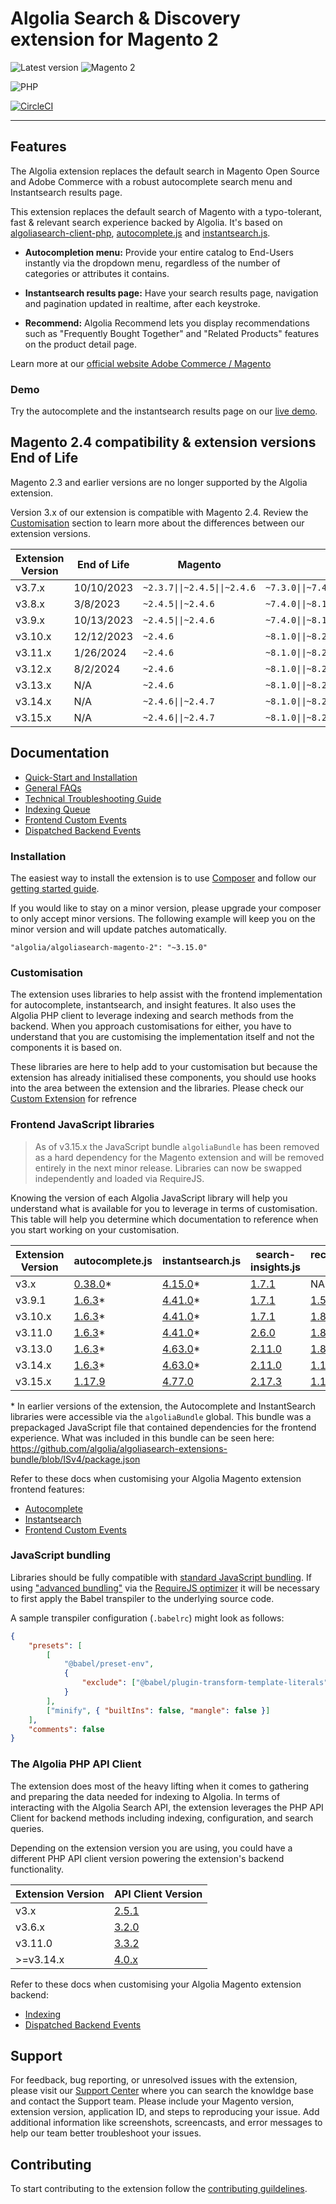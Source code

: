 Algolia Search & Discovery extension for Magento 2
==================================================

![Latest version](https://img.shields.io/badge/latest-3.15.0-green)
![Magento 2](https://img.shields.io/badge/Magento-2.4.6+-orange)

![PHP](https://img.shields.io/badge/PHP-8.1%2C8.2%2C8.3-blue)

[![CircleCI](https://circleci.com/gh/algolia/algoliasearch-magento-2/tree/master.svg?style=svg)](https://circleci.com/gh/algolia/algoliasearch-magento-2/tree/master)

-------

## Features

The Algolia extension replaces the default search in Magento Open Source and Adobe Commerce with a robust autocomplete search menu and Instantsearch results page.

This extension replaces the default search of Magento with a typo-tolerant, fast & relevant search experience backed by Algolia. It's based on [algoliasearch-client-php](https://github.com/algolia/algoliasearch-client-php), [autocomplete.js](https://github.com/algolia/autocomplete.js) and [instantsearch.js](https://github.com/algolia/instantsearch.js).

- **Autocompletion menu:** Provide your entire catalog to End-Users instantly via the dropdown menu, regardless of the number of categories or attributes it contains.

- **Instantsearch results page:** Have your search results page, navigation and pagination updated in realtime, after each keystroke.

- **Recommend:** Algolia Recommend lets you display recommendations such as "Frequently Bought Together" and "Related Products" features on the product detail page.

Learn more at our [official website Adobe Commerce / Magento](https://www.algolia.com/search-solutions/adobe-commerce-magento/)

### Demo

Try the autocomplete and the instantsearch results page on our [live demo](https://magento2.algolia.com).


## Magento 2.4 compatibility & extension versions End of Life

Magento 2.3 and earlier versions are no longer supported by the Algolia extension.

Version 3.x of our extension is compatible with Magento 2.4. Review the [Customisation](https://github.com/algolia/algoliasearch-magento-2#customisation) section to learn more about the differences between our extension versions.

| Extension Version | End of Life | Magento                      | PHP                                    |
|-------------------|-------------|------------------------------|----------------------------------------|
| v3.7.x            | 10/10/2023  | `~2.3.7\|\|~2.4.5\|\|~2.4.6` | `~7.3.0\|\|~7.4.0\|\|~8.1.0\|\|~8.2.0` |
| v3.8.x            | 3/8/2023    | `~2.4.5\|\|~2.4.6`           | `~7.4.0\|\|~8.1.0\|\|~8.2.0`           |
| v3.9.x            | 10/13/2023  | `~2.4.5\|\|~2.4.6`           | `~7.4.0\|\|~8.1.0\|\|~8.2.0`           |
| v3.10.x           | 12/12/2023  | `~2.4.6`                     | `~8.1.0\|\|~8.2.0`                     |
| v3.11.x           | 1/26/2024   | `~2.4.6`                     | `~8.1.0\|\|~8.2.0`                     |
| v3.12.x           | 8/2/2024    | `~2.4.6`                     | `~8.1.0\|\|~8.2.0`                     |
| v3.13.x           | N/A         | `~2.4.6`                     | `~8.1.0\|\|~8.2.0`                     |
| v3.14.x           | N/A         | `~2.4.6\|\|~2.4.7`           | `~8.1.0\|\|~8.2.0\|\|~8.3.0`           |
| v3.15.x           | N/A         | `~2.4.6\|\|~2.4.7`           | `~8.1.0\|\|~8.2.0\|\|~8.3.0`           |

## Documentation

- [Quick-Start and Installation](https://www.algolia.com/doc/integration/magento-2/getting-started/quick-start/)
- [General FAQs](https://www.algolia.com/doc/integration/magento-2/troubleshooting/general-faq/)
- [Technical Troubleshooting Guide](https://www.algolia.com/doc/integration/magento-2/troubleshooting/technical-troubleshooting/)
- [Indexing Queue](https://www.algolia.com/doc/integration/magento-2/how-it-works/indexing-queue/)
- [Frontend Custom Events](https://www.algolia.com/doc/integration/magento-2/customize/custom-front-end-events/)
- [Dispatched Backend Events](https://www.algolia.com/doc/integration/magento-2/customize/custom-back-end-events/)


### Installation

The easiest way to install the extension is to use [Composer](https://getcomposer.org/) and follow our [getting started guide](https://www.algolia.com/doc/integration/magento-2/getting-started/quick-start/).

If you would like to stay on a minor version, please upgrade your composer to only accept minor versions. The following example will keep you on the minor version and will update patches automatically.

`"algolia/algoliasearch-magento-2": "~3.15.0"`

### Customisation

The extension uses libraries to help assist with the frontend implementation for autocomplete, instantsearch, and insight features. It also uses the Algolia PHP client to leverage indexing and search methods from the backend. When you approach customisations for either, you have to understand that you are customising the implementation itself and not the components it is based on.

These libraries are here to help add to your customisation but because the extension has already initialised these components, you should use hooks into the area between the extension and the libraries.
Please check our [Custom Extension](https://github.com/algolia/algoliasearch-custom-algolia-magento-2) for refrence 

### Frontend JavaScript libraries

> As of v3.15.x the JavaScript bundle `algoliaBundle` has been removed as a hard dependency for the Magento extension and will be removed entirely in the next minor release. Libraries can now be swapped independently and loaded via RequireJS.  

Knowing the version of each Algolia JavaScript library will help you understand what is available for you to leverage in terms of customisation. This table will help you determine which documentation to reference when you start working on your customisation.

| Extension Version | 	autocomplete.js                                                   | instantsearch.js                                                                   | search-insights.js                                                   | recommend-js.js                                             |
|-----------------|--------------------------------------------------------------------|------------------------------------------------------------------------------------|----------------------------------------------------------------------|-------------------------------------------------------------|
| v3.x            | [0.38.0](https://github.com/algolia/autocomplete.js/tree/v0.38.0)* | [4.15.0](https://github.com/algolia/instantsearch.js/tree/v4.15.0)*                | [1.7.1](https://github.com/algolia/search-insights.js/tree/v1.7.1)   | NA                                                          |
| v3.9.1          | [1.6.3](https://github.com/algolia/autocomplete.js/tree/v1.6.3)*   | [4.41.0](https://github.com/algolia/instantsearch.js/tree/v4.41.0)*                | [1.7.1](https://github.com/algolia/search-insights.js/tree/v1.7.1)   | [1.5.0](https://github.com/algolia/recommend/tree/v1.5.0)   |
| v3.10.x         | [1.6.3](https://github.com/algolia/autocomplete.js/tree/v1.6.3)*   | [4.41.0](https://github.com/algolia/instantsearch.js/tree/v4.41.0)*                | [1.7.1](https://github.com/algolia/search-insights.js/tree/v1.7.1)   | [1.8.0](https://github.com/algolia/recommend/tree/v1.8.0)   |
| v3.11.0         | [1.6.3](https://github.com/algolia/autocomplete.js/tree/v1.6.3)*   | [4.41.0](https://github.com/algolia/instantsearch.js/tree/v4.41.0)*                | [2.6.0](https://github.com/algolia/search-insights.js/tree/v2.6.0)   | [1.8.0](https://github.com/algolia/recommend/tree/v1.8.0)   |
| v3.13.0         | [1.6.3](https://github.com/algolia/autocomplete.js/tree/v1.6.3)*   | [4.63.0](https://github.com/algolia/instantsearch/tree/instantsearch.js%404.63.0)* | [2.11.0](https://github.com/algolia/search-insights.js/tree/v2.11.0) | [1.8.0](https://github.com/algolia/recommend/tree/v1.8.0)   |
| v3.14.x         | [1.6.3](https://github.com/algolia/autocomplete.js/tree/v1.6.3)*   | [4.63.0](https://github.com/algolia/instantsearch/tree/instantsearch.js%404.63.0)* | [2.11.0](https://github.com/algolia/search-insights.js/tree/v2.11.0) | [1.15.0](https://github.com/algolia/recommend/tree/v1.15.0) |
| v3.15.x         | [1.17.9](https://github.com/algolia/autocomplete.js/tree/v1.17.9)  | [4.77.0](https://github.com/algolia/instantsearch/tree/instantsearch.js%404.77.0)  | [2.17.3](https://github.com/algolia/search-insights.js/tree/v2.17.3) | [1.16.0](https://github.com/algolia/recommend/tree/v1.16.0) |

&ast; In earlier versions of the extension, the Autocomplete and InstantSearch libraries were accessible via the `algoliaBundle` global. This bundle was a prepackaged JavaScript file that contained dependencies for the frontend experience. What was included in this bundle can be seen here: https://github.com/algolia/algoliasearch-extensions-bundle/blob/ISv4/package.json

Refer to these docs when customising your Algolia Magento extension frontend features:
 - [Autocomplete](https://www.algolia.com/doc/integration/magento-2/customize/autocomplete-menu/)
 - [Instantsearch](https://www.algolia.com/doc/integration/magento-2/customize/instant-search-page/)
 - [Frontend Custom Events](https://www.algolia.com/doc/integration/magento-2/customize/custom-front-end-events/)

### JavaScript bundling

Libraries should be fully compatible with [standard JavaScript bundling](https://developer.adobe.com/commerce/frontend-core/guide/themes/js-bundling/). If using ["advanced bundling"](https://experienceleague.adobe.com/en/docs/commerce-operations/performance-best-practices/performance-best-practices/advanced-js-bundling) via the [RequireJS optimizer](https://requirejs.org/docs/optimization.html) it will be necessary to first apply the Babel transpiler to the underlying source code.

A sample transpiler configuration (`.babelrc`) might look as follows:  

```json
{
    "presets": [
        [
            "@babel/preset-env",
            {
                "exclude": ["@babel/plugin-transform-template-literals"]
            }
        ],
        ["minify", { "builtIns": false, "mangle": false }]
    ],
    "comments": false
}
```


### The Algolia PHP API Client

The extension does most of the heavy lifting when it comes to gathering and preparing the data needed for indexing to Algolia. In terms of interacting with the Algolia Search API, the extension leverages the PHP API Client for backend methods including indexing, configuration, and search queries.

Depending on the extension version you are using, you could have a different PHP API client version powering the extension's backend functionality.

| Extension Version | API Client Version                                                      |
|-------------------|-------------------------------------------------------------------------|
| v3.x              | [2.5.1](https://github.com/algolia/algoliasearch-client-php/tree/2.5.1) |
| v3.6.x            | [3.2.0](https://github.com/algolia/algoliasearch-client-php/tree/3.2.0) |
| v3.11.0          | [3.3.2](https://github.com/algolia/algoliasearch-client-php/tree/3.3.2) |          
| >=v3.14.x         | [4.0.x](https://github.com/algolia/algoliasearch-client-php/tree/4.0.0-beta.12)                                                               |

Refer to these docs when customising your Algolia Magento extension backend:
- [Indexing](https://www.algolia.com/doc/integration/magento-2/how-it-works/indexing/)
- [Dispatched Backend Events](https://www.algolia.com/doc/integration/magento-2/customize/custom-back-end-events/)

## Support

For feedback, bug reporting, or unresolved issues with the extension, please visit our [Support Center](https://support.algolia.com/hc/en-us/) where you can search the knowldge base and contact the Support team. Please include your Magento version, extension version, application ID, and steps to reproducing your issue. Add additional information like screenshots, screencasts, and error messages to help our team better troubleshoot your issues.

## Contributing

To start contributing to the extension follow the [contributing guildelines](.github/CONTRIBUTING.md).

